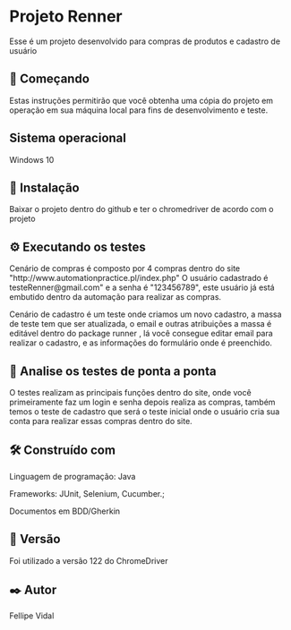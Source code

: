 <h1>Projeto Renner</h1>

Esse é um projeto desenvolvido para compras de produtos e cadastro de usuário

<h2>🚀 Começando</h2>

Estas instruções permitirão que você obtenha uma cópia do projeto em operação em sua máquina local para fins de desenvolvimento e teste.

<h2>Sistema operacional</h2>
Windows 10


<h2>🔧 Instalação</h2>
Baixar o projeto dentro do github e ter o chromedriver de acordo com o projeto


<h2>⚙️ Executando os testes</h2>
Cenário de compras é composto por 4 compras dentro do site "http://www.automationpractice.pl/index.php"
O usuário cadastrado é testeRenner@gmail.com" e a senha é "123456789", este usuário já está embutido dentro da automação para realizar as compras.

Cenário de cadastro é um teste onde criamos um novo cadastro, a massa de teste tem que ser atualizada, o email e outras atribuições a massa é editável dentro do package runner ,
lá você consegue editar email para realizar o cadastro, e as informações do formulário onde é preenchido.


<h2>🔩 Analise os testes de ponta a ponta</h2>
O testes realizam as principais funções dentro do site, onde você primeiramente faz um login e senha depois realiza as compras,
também temos o teste de cadastro que será o teste inicial onde o usuário cria sua conta para realizar essas compras dentro do site.

<h2>🛠️ Construído com</h2>
Linguagem de programação: Java

Frameworks: JUnit, Selenium, Cucumber.;

Documentos em BDD/Gherkin



<h2>📌 Versão</h2>

Foi utilizado a versão 122 do ChromeDriver

<h2>✒️ Autor </h2>
Fellipe Vidal
